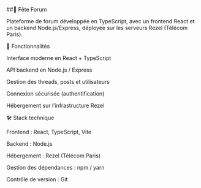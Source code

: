 ##🎉 Fête Forum

Plateforme de forum développée en TypeScript, avec un frontend React et un backend Node.js/Express, déployée sur les serveurs Rezel (Télécom Paris).

🚀 Fonctionnalités

Interface moderne en React + TypeScript

API backend en Node.js / Express

Gestion des threads, posts et utilisateurs

Connexion sécurisée (authentification)

Hébergement sur l’infrastructure Rezel

🛠️ Stack technique

Frontend : React, TypeScript, Vite

Backend : Node.js

Hébergement : Rezel (Télécom Paris)

Gestion des dépendances : npm / yarn

Contrôle de version : Git
